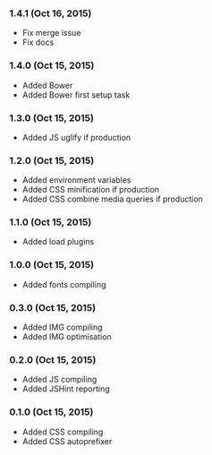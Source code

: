### 1.4.1 (Oct 16, 2015)

* Fix merge issue
* Fix docs

### 1.4.0 (Oct 15, 2015)

* Added Bower
* Added Bower first setup task

### 1.3.0 (Oct 15, 2015)

* Added JS uglify if production

### 1.2.0 (Oct 15, 2015)

* Added environment variables
* Added CSS minification if production
* Added CSS combine media queries if production

### 1.1.0 (Oct 15, 2015)

* Added load plugins

### 1.0.0 (Oct 15, 2015)

* Added fonts compiling

### 0.3.0 (Oct 15, 2015)

* Added IMG compiling
* Added IMG optimisation

### 0.2.0 (Oct 15, 2015)

* Added JS compiling
* Added JSHint reporting

### 0.1.0 (Oct 15, 2015)

* Added CSS compiling
* Added CSS autoprefixer
